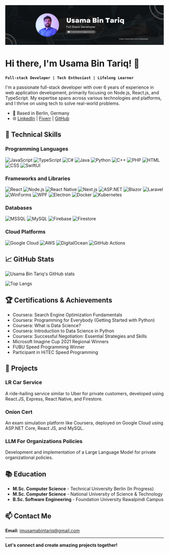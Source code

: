 <img src="https://raw.githubusercontent.com/n1developer-ubt/n1developer-ubt/main/github%20background.png" alt="Usama Bin Tariq's GitHub Profile Cover" />

# Hi there, I'm Usama Bin Tariq! 👋

**`Full-stack Developer | Tech Enthusiast | Lifelong Learner`**

I'm a passionate full-stack developer with over 6 years of experience in web application development, primarily focusing on Node.js, React.js, and TypeScript. My expertise spans across various technologies and platforms, and I thrive on using tech to solve real-world problems.

-  📍 Based in Berlin, Germany
-  🌐 [LinkedIn](https://linkedin.com/in/usama-bin--tariq) | [Fiverr](https://fiverr.com/n1developer) | [GitHub](https://github.com/n1developer-ubt)

## 🚀 Technical Skills

### Programming Languages

![JavaScript](https://img.shields.io/badge/JavaScript-F7DF1E?logo=javascript&logoColor=black&style=for-the-badge)
![TypeScript](https://img.shields.io/badge/TypeScript-007ACC?logo=typescript&logoColor=white&style=for-the-badge)
![C#](https://img.shields.io/badge/C%23-239120?logo=csharp&logoColor=white&style=for-the-badge)
![Java](https://img.shields.io/badge/Java-007396?logo=java&logoColor=white&style=for-the-badge)
![Python](https://img.shields.io/badge/Python-3776AB?logo=python&logoColor=white&style=for-the-badge)
![C++](https://img.shields.io/badge/C++-00599C?logo=cplusplus&logoColor=white&style=for-the-badge)
![PHP](https://img.shields.io/badge/PHP-777BB4?logo=php&logoColor=white&style=for-the-badge)
![HTML](https://img.shields.io/badge/HTML5-E34F26?logo=html5&logoColor=white&style=for-the-badge)
![CSS](https://img.shields.io/badge/CSS3-1572B6?logo=css3&logoColor=white&style=for-the-badge)
![SwiftUI](https://img.shields.io/badge/SwiftUI-F05138?logo=swift&logoColor=white&style=for-the-badge)

### Frameworks and Libraries

![React](https://img.shields.io/badge/React-61DAFB?logo=react&logoColor=black&style=for-the-badge)
![Node.js](https://img.shields.io/badge/Node.js-339933?logo=node.js&logoColor=white&style=for-the-badge)
![React Native](https://img.shields.io/badge/React_Native-61DAFB?logo=react&logoColor=black&style=for-the-badge)
![Next.js](https://img.shields.io/badge/Next.js-000000?logo=nextdotjs&logoColor=white&style=for-the-badge)
![ASP.NET](https://img.shields.io/badge/ASP.NET-512BD4?logo=dotnet&logoColor=white&style=for-the-badge)
![Blazor](https://img.shields.io/badge/Blazor-512BD4?logo=blazor&logoColor=white&style=for-the-badge)
![Laravel](https://img.shields.io/badge/Laravel-FF2D20?logo=laravel&logoColor=white&style=for-the-badge)
![WinForms](https://img.shields.io/badge/WinForms-512BD4?logo=dotnet&logoColor=white&style=for-the-badge)
![WPF](https://img.shields.io/badge/WPF-512BD4?logo=dotnet&logoColor=white&style=for-the-badge)
![Electron](https://img.shields.io/badge/Electron-2C2E3B?logo=electron&logoColor=white&style=for-the-badge)
![Docker](https://img.shields.io/badge/Docker-2496ED?logo=docker&logoColor=white&style=for-the-badge)
![Kubernetes](https://img.shields.io/badge/Kubernetes-326CE5?logo=kubernetes&logoColor=white&style=for-the-badge)

### Databases

![MSSQL](https://img.shields.io/badge/MSSQL-CC2927?logo=microsoftsqlserver&logoColor=white&style=for-the-badge)
![MySQL](https://img.shields.io/badge/MySQL-4479A1?logo=mysql&logoColor=white&style=for-the-badge)
![Firebase](https://img.shields.io/badge/Firebase-FFCA28?logo=firebase&logoColor=black&style=for-the-badge)
![Firestore](https://img.shields.io/badge/Firestore-FFCA28?logo=firebase&logoColor=black&style=for-the-badge)

### Cloud Platforms

![Google Cloud](https://img.shields.io/badge/Google_Cloud-4285F4?logo=googlecloud&logoColor=white&style=for-the-badge)
![AWS](https://img.shields.io/badge/AWS-232F3E?logo=amazonaws&logoColor=white&style=for-the-badge)
![DigitalOcean](https://img.shields.io/badge/Digital_Ocean-0080FF?logo=digitalocean&logoColor=white&style=for-the-badge)
![GitHub Actions](https://img.shields.io/badge/GitHub_Actions-2088FF?logo=githubactions&logoColor=white&style=for-the-badge)

## 📈 GitHub Stats

![Usama Bin Tariq's GitHub stats](https://github-readme-stats.vercel.app/api?username=n1developer-ubt&hide=prs,stars&show_icons=true&theme=radical)

![Top Langs](https://github-readme-stats.vercel.app/api/top-langs/?username=n1developer-ubt&layout=compact&theme=radical)

<!-- commit-graph -->

<!-- commit-graph-end -->

## 🏆 Certifications & Achievements

-  Coursera: Search Engine Optimization Fundamentals
-  Coursera: Programming for Everybody (Getting Started with Python)
-  Coursera: What is Data Science?
-  Coursera: Introduction to Data Science in Python
-  Coursera: Successful Negotiation: Essential Strategies and Skills
-  Microsoft Imagine Cup 2021 Regional Winners
-  FUBU Speed Programming Winner
-  Participant in HiTEC Speed Programming

## 💼 Projects

### LR Car Service

A ride-hailing service similar to Uber for private customers, developed using React.JS, Express, React Native, and Firestore.

### Onion Cert

An exam simulation platform like Coursera, deployed on Google Cloud using ASP.NET Core, React JS, and MySQL.

### LLM For Organizations Policies

Development and implementation of a Large Language Model for private organizational policies.

## 📚 Education

-  **M.Sc. Computer Science** - Technical University Berlin (In Progress)
-  **M.Sc. Computer Science** - National University of Science & Technology
-  **B.Sc. Software Engineering** - Foundation University Rawalpindi Campus

## 📫 Contact Me

**Email:** imusamabintariq@gmail.com

---

**Let's connect and create amazing projects together!**
